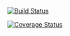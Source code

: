 [![Build Status](https://travis-ci.org/kaw393939/is219hello.svg?branch=master)](https://https://travis-ci.org/donark87/IT-219---Test/jobs/653625244)

[![Coverage Status](https://coveralls.io/repos/github/kaw393939/is219hello/badge.svg?branch=master)](https://coveralls.io/github/kaw393939/is219hello?branch=master)
